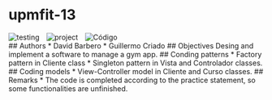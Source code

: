 # upmfit-13
<div>
    <img src="https://img.shields.io/badge/testing-passed-green?logo=junit5" alt="testing" style="display: inline-block; margin-right: 10px;">
    <img src="https://img.shields.io/badge/project-finished-green?logo=apachemaven" alt="project" style="display: inline-block; margin-right: 10px;">
  <img src="https://img.shields.io/badge/code-not_completed-yellow?logo=sonarlint
" alt="Código" style="display: inline-block;">
</div>
## Authors
* David Barbero
* Guillermo Criado
## Objectives
Desing and implement a software to manage a gym app.
## Conding patterns
* Factory pattern in Cliente class
* Singleton pattern in Vista and Controlador classes.
## Coding models
* View-Controller model in Cliente and Curso classes.
## Remarks
* The code is completed according to the practice statement, so some functionalities are unfinished.

